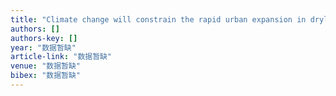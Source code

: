 ```yaml
---
title: "Climate change will constrain the rapid urban expansion in drylands: A scenario analysis with the zoned Land Use Scenario Dynamics-urban model"
authors: []
authors-key: []
year: "数据暂缺"
article-link: "数据暂缺"
venue: "数据暂缺"
bibex: "数据暂缺"
---
```


